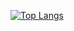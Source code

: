 [![Top Langs](https://github-readme-stats.vercel.app/api/top-langs/?username=maru0401
)](https://github.com/anuraghazra/github-readme-stats)
